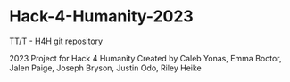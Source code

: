 # Hack-4-Humanity-2023

TT/T - H4H git repository

2023 Project for Hack 4 Humanity
Created by Caleb Yonas, Emma Boctor, Jalen Paige, Joseph Bryson, Justin Odo, Riley Heike
